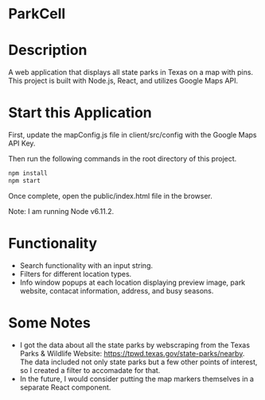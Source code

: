 # ParkCell

# Description
A web application that displays all state parks in Texas on a map with pins.
This project is built with Node.js, React, and utilizes Google Maps API.

# Start this Application
First, update the mapConfig.js file in client/src/config with the Google Maps API Key.

Then run the following commands in the root directory of this project.
```sh
npm install
npm start
```

Once complete, open the public/index.html file in the browser.

Note: I am running Node v6.11.2.

# Functionality 
- Search functionality with an input string.
- Filters for different location types.
- Info window popups at each location displaying preview image, park website, contacat information, address, and busy seasons.

# Some Notes
- I got the data about all the state parks by webscraping from the Texas Parks & Wildlife Website: https://tpwd.texas.gov/state-parks/nearby. The data included not only state parks but a few other points of interest, so I created a filter to accomadate for that. 
- In the future, I would consider putting the map markers themselves in a separate React component.


